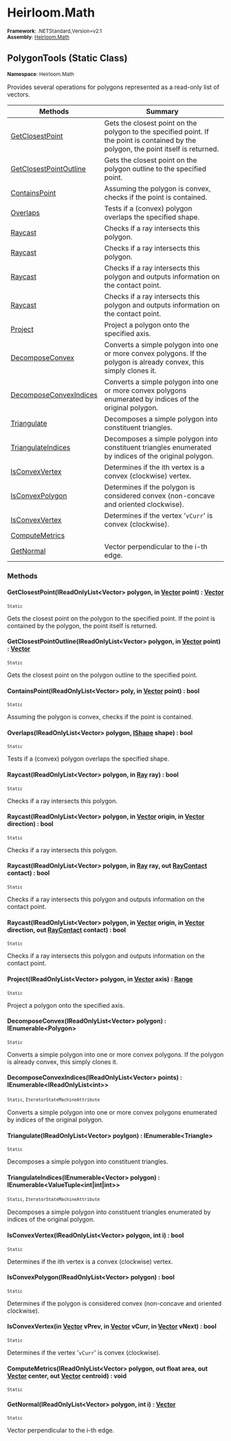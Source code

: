# Heirloom.Math

<small>**Framework**: .NETStandard,Version=v2.1</small>  
<small>**Assembly**: [Heirloom.Math](../Heirloom.Math/Heirloom.Math.md)</small>  

## PolygonTools (Static Class)
<small>**Namespace**: Heirloom.Math</sub></small>  

Provides several operations for polygons represented as a read-only list of vectors.

| Methods                             | Summary                                                                                                                               |
|-------------------------------------|---------------------------------------------------------------------------------------------------------------------------------------|
| [GetClosestPoint](#GETC53DD)        | Gets the closest point on the polygon to the specified point. If the point is contained by the polygon, the point itself is returned. |
| [GetClosestPointOutline](#GETC9934) | Gets the closest point on the polygon outline to the specified point.                                                                 |
| [ContainsPoint](#CONT881C)          | Assuming the polygon is convex, checks if the point is contained.                                                                     |
| [Overlaps](#OVER7F2D)               | Tests if a (convex) polygon overlaps the specified shape.                                                                             |
| [Raycast](#RAYC408E)                | Checks if a ray intersects this polygon.                                                                                              |
| [Raycast](#RAYC408E)                | Checks if a ray intersects this polygon.                                                                                              |
| [Raycast](#RAYC408E)                | Checks if a ray intersects this polygon and outputs information on the contact point.                                                 |
| [Raycast](#RAYC408E)                | Checks if a ray intersects this polygon and outputs information on the contact point.                                                 |
| [Project](#PROJAD47)                | Project a polygon onto the specified axis.                                                                                            |
| [DecomposeConvex](#DECOD5C6)        | Converts a simple polygon into one or more convex polygons. If the polygon is already convex, this simply clones it.                  |
| [DecomposeConvexIndices](#DECO1BF9) | Converts a simple polygon into one or more convex polygons enumerated by indices of the original polygon.                             |
| [Triangulate](#TRIA86AB)            | Decomposes a simple polygon into constituent triangles.                                                                               |
| [TriangulateIndices](#TRIA1E4F)     | Decomposes a simple polygon into constituent triangles enumerated by indices of the original polygon.                                 |
| [IsConvexVertex](#ISCO39BC)         | Determines if the ith vertex is a convex (clockwise) vertex.                                                                          |
| [IsConvexPolygon](#ISCO197C)        | Determines if the polygon is considered convex (non-concave and oriented clockwise).                                                  |
| [IsConvexVertex](#ISCO39BC)         | Determines if the vertex '`vCurr`' is convex (clockwise).                                                                             |
| [ComputeMetrics](#COMP8EB5)         |                                                                                                                                       |
| [GetNormal](#GETN3AF6)              | Vector perpendicular to the i-th edge.                                                                                                |

### Methods

#### <a name="GETCB151"></a> GetClosestPoint(IReadOnlyList\<Vector> polygon, in [Vector](Heirloom.Math.Vector.md) point) : [Vector](Heirloom.Math.Vector.md)
<small>`Static`</small>

Gets the closest point on the polygon to the specified point. If the point is contained by the polygon, the point itself is returned.


#### <a name="GETCB605"></a> GetClosestPointOutline(IReadOnlyList\<Vector> polygon, in [Vector](Heirloom.Math.Vector.md) point) : [Vector](Heirloom.Math.Vector.md)
<small>`Static`</small>

Gets the closest point on the polygon outline to the specified point.


#### <a name="CONT45F6"></a> ContainsPoint(IReadOnlyList\<Vector> poly, in [Vector](Heirloom.Math.Vector.md) point) : bool
<small>`Static`</small>

Assuming the polygon is convex, checks if the point is contained.


#### <a name="OVER3D43"></a> Overlaps(IReadOnlyList\<Vector> polygon, [IShape](Heirloom.Math.IShape.md) shape) : bool
<small>`Static`</small>

Tests if a (convex) polygon overlaps the specified shape.


#### <a name="RAYC3067"></a> Raycast(IReadOnlyList\<Vector> polygon, in [Ray](Heirloom.Math.Ray.md) ray) : bool
<small>`Static`</small>

Checks if a ray intersects this polygon.


#### <a name="RAYC848F"></a> Raycast(IReadOnlyList\<Vector> polygon, in [Vector](Heirloom.Math.Vector.md) origin, in [Vector](Heirloom.Math.Vector.md) direction) : bool
<small>`Static`</small>

Checks if a ray intersects this polygon.


#### <a name="RAYC4062"></a> Raycast(IReadOnlyList\<Vector> polygon, in [Ray](Heirloom.Math.Ray.md) ray, out [RayContact](Heirloom.Math.RayContact.md) contact) : bool
<small>`Static`</small>

Checks if a ray intersects this polygon and outputs information on the contact point.


#### <a name="RAYC52A4"></a> Raycast(IReadOnlyList\<Vector> polygon, in [Vector](Heirloom.Math.Vector.md) origin, in [Vector](Heirloom.Math.Vector.md) direction, out [RayContact](Heirloom.Math.RayContact.md) contact) : bool
<small>`Static`</small>

Checks if a ray intersects this polygon and outputs information on the contact point.


#### <a name="PROJ11EC"></a> Project(IReadOnlyList\<Vector> polygon, in [Vector](Heirloom.Math.Vector.md) axis) : [Range](Heirloom.Math.Range.md)
<small>`Static`</small>

Project a polygon onto the specified axis.


#### <a name="DECOEF17"></a> DecomposeConvex(IReadOnlyList\<Vector> polygon) : IEnumerable\<Polygon>
<small>`Static`</small>

Converts a simple polygon into one or more convex polygons. If the polygon is already convex, this simply clones it.


#### <a name="DECO97B3"></a> DecomposeConvexIndices(IReadOnlyList\<Vector> points) : IEnumerable\<IReadOnlyList\<int>>
<small>`Static`, `IteratorStateMachineAttribute`</small>

Converts a simple polygon into one or more convex polygons enumerated by indices of the original polygon.


#### <a name="TRIA2265"></a> Triangulate(IReadOnlyList\<Vector> poylgon) : IEnumerable\<Triangle>
<small>`Static`</small>

Decomposes a simple polygon into constituent triangles.


#### <a name="TRIA8073"></a> TriangulateIndices(IEnumerable\<Vector> polygon) : IEnumerable\<ValueTuple\<int|int|int>>
<small>`Static`, `IteratorStateMachineAttribute`</small>

Decomposes a simple polygon into constituent triangles enumerated by indices of the original polygon.


#### <a name="ISCO7B85"></a> IsConvexVertex(IReadOnlyList\<Vector> polygon, int i) : bool
<small>`Static`</small>

Determines if the ith vertex is a convex (clockwise) vertex.


#### <a name="ISCO64A2"></a> IsConvexPolygon(IReadOnlyList\<Vector> polygon) : bool
<small>`Static`</small>

Determines if the polygon is considered convex (non-concave and oriented clockwise).


#### <a name="ISCOB20F"></a> IsConvexVertex(in [Vector](Heirloom.Math.Vector.md) vPrev, in [Vector](Heirloom.Math.Vector.md) vCurr, in [Vector](Heirloom.Math.Vector.md) vNext) : bool
<small>`Static`</small>

Determines if the vertex '`vCurr`' is convex (clockwise).


#### <a name="COMPDDEE"></a> ComputeMetrics(IReadOnlyList\<Vector> polygon, out float area, out [Vector](Heirloom.Math.Vector.md) center, out [Vector](Heirloom.Math.Vector.md) centroid) : void
<small>`Static`</small>


#### <a name="GETN6318"></a> GetNormal(IReadOnlyList\<Vector> polygon, int i) : [Vector](Heirloom.Math.Vector.md)
<small>`Static`</small>

Vector perpendicular to the i-th edge.


